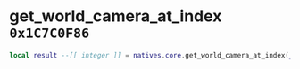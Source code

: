 # get_world_camera_at_index `0x1C7C0F86`

```lua
local result --[[ integer ]] = natives.core.get_world_camera_at_index(_unk0 --[[ integer ]], _unk1 --[[ integer ]], _unk2 --[[ integer ]])
```
